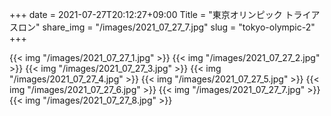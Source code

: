 +++
date  = 2021-07-27T20:12:27+09:00
Title = "東京オリンピック トライアスロン"
share_img = "/images/2021_07_27_7.jpg"
slug = "tokyo-olympic-2"
+++

{{< img "/images/2021_07_27_1.jpg" >}}
{{< img "/images/2021_07_27_2.jpg" >}}
{{< img "/images/2021_07_27_3.jpg" >}}
{{< img "/images/2021_07_27_4.jpg" >}}
{{< img "/images/2021_07_27_5.jpg" >}}
{{< img "/images/2021_07_27_6.jpg" >}}
{{< img "/images/2021_07_27_7.jpg" >}}
{{< img "/images/2021_07_27_8.jpg" >}}